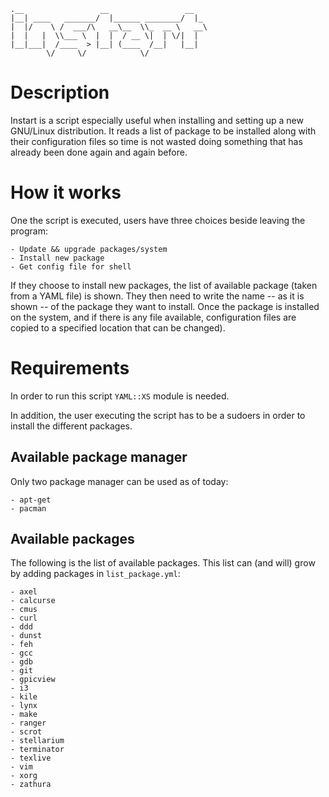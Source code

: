     .__                 __                 __   
    |__| ____   _______/  |______ ________/  |_ 
    |  |/    \ /  ___/\   __\__  \\_  __ \   __\
    |  |   |  \\___ \  |  |  / __ \|  | \/|  |  
    |__|___|  /____  > |__| (____  /__|   |__|  
            \/     \/            \/             

# Description
Instart is a script especially useful when installing and setting up a new
GNU/Linux distribution. It reads a list of package to be installed along
with their configuration files so time is not wasted doing something that
has already been done again and again before.

# How it works
One the script is executed, users have three choices beside leaving the
program:

    - Update && upgrade packages/system
    - Install new package
    - Get config file for shell

If they choose to install new packages, the list of available package
(taken from a YAML file) is shown. They then need to write the name -- as
it is shown -- of the package they want to install.
Once the package is installed on the system, and if there is any file
available, configuration files are copied to a specified location that can
be changed).

# Requirements
In order to run this script `YAML::XS` module is needed.

In addition, the user executing the script has to be a sudoers in order
to install the different packages.

## Available package manager
Only two package manager can be used as of today:

    - apt-get
    - pacman
    
## Available packages
The following is the list of available packages. This list can (and will) 
grow by adding packages in `list_package.yml`:

    - axel
    - calcurse
    - cmus
    - curl
    - ddd
    - dunst
    - feh
    - gcc
    - gdb
    - git
    - gpicview
    - i3
    - kile
    - lynx
    - make
    - ranger
    - scrot
    - stellarium
    - terminator
    - texlive
    - vim
    - xorg
    - zathura
